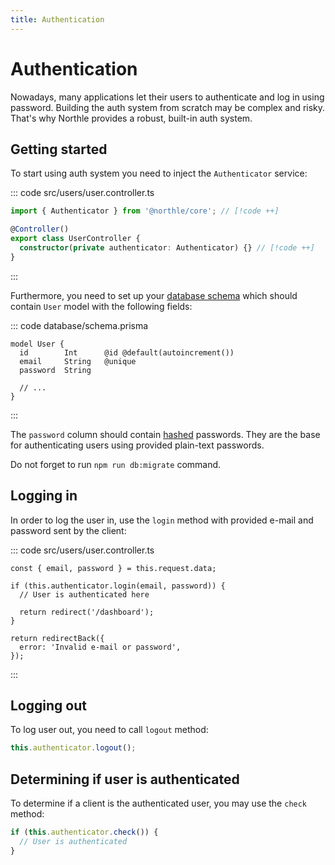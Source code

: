 ```yaml
---
title: Authentication
---
```


# Authentication

Nowadays, many applications let their users to authenticate and log in using password. Building the auth system from scratch may be complex and risky. That's why Northle provides a robust, built-in auth system.

## Getting started

To start using auth system you need to inject the `Authenticator` service:

::: code src/users/user.controller.ts
```ts
import { Authenticator } from '@northle/core'; // [!code ++]

@Controller()
export class UserController {
  constructor(private authenticator: Authenticator) {} // [!code ++]
}
```
:::

Furthermore, you need to set up your [database schema](/docs/database/schema) which should contain `User` model with the following fields:

::: code database/schema.prisma
```prisma{2,3,4}
model User {
  id        Int      @id @default(autoincrement())
  email     String   @unique
  password  String

  // ...
}
```
:::

The `password` column should contain [hashed](/docs/advanced/encryption-and-hashing#hashing) passwords. They are the base for authenticating users using provided plain-text passwords.

Do not forget to run `npm run db:migrate` command.

## Logging in

In order to log the user in, use the `login` method with provided e-mail and password sent by the client:

::: code src/users/user.controller.ts
```ts{3}
const { email, password } = this.request.data;

if (this.authenticator.login(email, password)) {
  // User is authenticated here

  return redirect('/dashboard');
}

return redirectBack({
  error: 'Invalid e-mail or password',
});
```
:::

## Logging out

To log user out, you need to call `logout` method:

```ts
this.authenticator.logout();
```

## Determining if user is authenticated

To determine if a client is the authenticated user, you may use the `check` method:

```ts
if (this.authenticator.check()) {
  // User is authenticated
}
```
